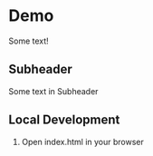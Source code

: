 # Demo

Some text!

## Subheader

Some text in Subheader

## Local Development

1. Open index.html in your browser
